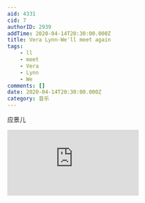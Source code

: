 ```yaml
---
aid: 4331
cid: 7
authorID: 2939
addTime: 2020-04-14T20:30:00.000Z
title: Vera Lynn-We'll meet again
tags:
    - ll
    - meet
    - Vera
    - Lynn
    - We
comments: []
date: 2020-04-14T20:30:00.000Z
category: 音乐
---
```


应景儿

<div class="videowrapper"><iframe src="https://www.youtube.com/embed/HsM_VmN6ytk" frameborder="0" allow="accelerometer; autoplay; encrypted-media; gyroscope; picture-in-picture" allowfullscreen=""></iframe></div>
